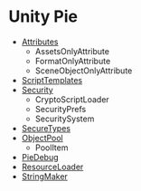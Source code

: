 # Unity Pie
* [Attributes](Attributes.html)
    * AssetsOnlyAttribute
    * FormatOnlyAttribute
    * SceneObjectOnlyAttribute
* [ScriptTemplates](ScriptTemplates.html)
* [Security](Security.html)
    * CryptoScriptLoader
    * SecurityPrefs
    * SecuritySystem
* [SecureTypes](Types.html)
* [ObjectPool](ObjectPool.html)
    * PoolItem
* [PieDebug](PieDebug.html)
* [ResourceLoader](ResourceLoader.html)
* [StringMaker](StringMaker.html)